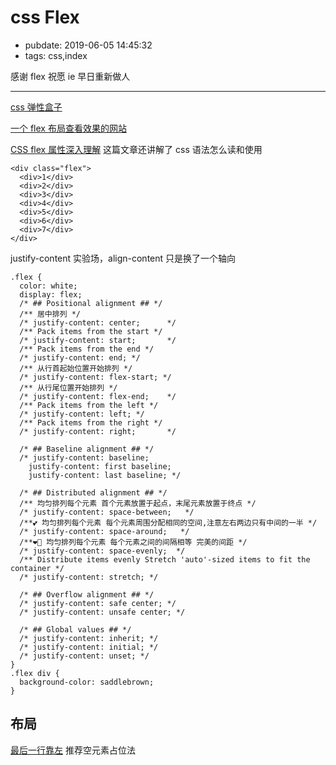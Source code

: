# css Flex

- pubdate: 2019-06-05 14:45:32
- tags: css,index

感谢 flex 祝愿 ie 早日重新做人

---

[css 弹性盒子](https://developer.mozilla.org/zh-CN/docs/Web/CSS/CSS_Flexible_Box_Layout)

[一个 flex 布局查看效果的网站](http://www.csstutorial.org/flex-both.html)

[CSS flex 属性深入理解](https://www.zhangxinxu.com/wordpress/2019/12/css-flex-deep/) 这篇文章还讲解了 css 语法怎么读和使用

```html{run}
<div class="flex">
  <div>1</div>
  <div>2</div>
  <div>3</div>
  <div>4</div>
  <div>5</div>
  <div>6</div>
  <div>7</div>
</div>
```

justify-content 实验场，align-content 只是换了一个轴向

```css{run}
.flex {
  color: white;
  display: flex;
  /* ## Positional alignment ## */
  /** 居中排列 */
  /* justify-content: center;      */
  /** Pack items from the start */
  /* justify-content: start;       */
  /** Pack items from the end */
  /* justify-content: end; */
  /** 从行首起始位置开始排列 */
  /* justify-content: flex-start; */
  /** 从行尾位置开始排列 */
  /* justify-content: flex-end;    */
  /** Pack items from the left */
  /* justify-content: left; */
  /** Pack items from the right */
  /* justify-content: right;       */

  /* ## Baseline alignment ## */
  /* justify-content: baseline;
    justify-content: first baseline;
    justify-content: last baseline; */

  /* ## Distributed alignment ## */
  /** 均匀排列每个元素 首个元素放置于起点，末尾元素放置于终点 */
  /* justify-content: space-between;   */
  /**💕 均匀排列每个元素 每个元素周围分配相同的空间,注意左右两边只有中间的一半 */
  /* justify-content: space-around;   */
  /**❤🌹 均匀排列每个元素 每个元素之间的间隔相等 完美的间距 */
  /* justify-content: space-evenly;  */
  /** Distribute items evenly Stretch 'auto'-sized items to fit the container */
  /* justify-content: stretch; */

  /* ## Overflow alignment ## */
  /* justify-content: safe center; */
  /* justify-content: unsafe center; */

  /* ## Global values ## */
  /* justify-content: inherit; */
  /* justify-content: initial; */
  /* justify-content: unset; */
}
.flex div {
  background-color: saddlebrown;
}
```

## 布局

[最后一行靠左](https://www.zhangxinxu.com/wordpress/2019/08/css-flex-last-align/) 推荐空元素占位法
